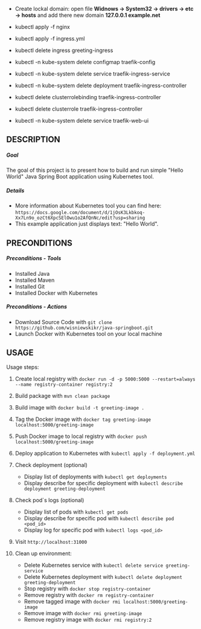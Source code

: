 * Create lockal domain: open file **Widnows -> System32 -> drivers -> etc -> hosts** and add there new domain **127.0.0.1 example.net**

* kubectl apply -f nginx
* kubectl apply -f ingress.yml

* kubectl delete ingress greeting-ingress
* kubectl -n kube-system delete configmap traefik-config
* kubectl -n kube-system delete service traefik-ingress-service
* kubectl -n kube-system delete deployment traefik-ingress-controller
* kubectl delete clusterrolebinding traefik-ingress-controller
* kubectl delete clusterrole traefik-ingress-controller
* kubectl -n kube-system delete service traefik-web-ui

DESCRIPTION
-----------

##### Goal
The goal of this project is to present how to build and run simple "Hello World" Java Spring Boot application using Kubernetes tool.


##### Details
* More information about Kubernetes tool you can find here: `https://docs.google.com/document/d/1jOsK3Lkbkoq-Xx7Ln9o_ozCt6XpcSElOwu1o2AfQnNc/edit?usp=sharing`
* This example application just displays text: "Hello World".


PRECONDITIONS
-------------

##### Preconditions - Tools
* Installed Java
* Installed Maven
* Installed Git
* Installed Docker with Kubernetes

##### Preconditions - Actions
* Download Source Code with `git clone https://github.com/wisniewskikr/java-springboot.git`
* Launch Docker with Kubernetes tool on your local machine


USAGE
-----

Usage steps:

1. Create local registry with `docker run -d -p 5000:5000 --restart=always --name registry-container registry:2`
2. Build package with `mvn clean package`
3. Build image with `docker build -t greeting-image .`
4. Tag the Docker image with `docker tag greeting-image localhost:5000/greeting-image`
5. Push Docker image to local registry with `docker push localhost:5000/greeting-image`
6. Deploy application to Kubernetes with `kubectl apply -f deployment.yml`
7. Check deployment (optional)

    * Display list of deployments with `kubectl get deployments`
    * Display describe for specific deployment with `kubectl describe deployment greeting-deployment`
7. Check pod`s logs (optional)

    * Display list of pods with `kubectl get pods`
    * Display describe for specific pod with `kubectl describe pod <pod_id>`
    * Display log for specific pod with `kubectl logs <pod_id>`
8. Visit `http://localhost:31000`
9. Clean up environment:

    * Delete Kubernetes service with `kubectl delete service greeting-service`
    * Delete Kubernetes deployment with `kubectl delete deployment greeting-deployment`
    * Stop registry with `docker stop registry-container`
    * Remove registry with `docker rm registry-container`
    * Remove tagged image with `docker rmi localhost:5000/greeting-image`
    * Remove image with `docker rmi greeting-image`
    * Remove registry image with `docker rmi registry:2`
